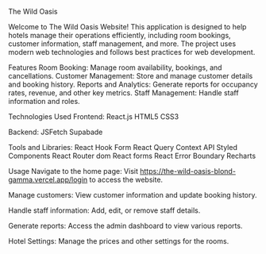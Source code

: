 The Wild Oasis

Welcome to The Wild Oasis Website! This application is designed to help hotels manage their operations efficiently, including room bookings, customer information, staff management, and more. The project uses modern web technologies and follows best practices for web development.

Features
Room Booking: Manage room availability, bookings, and cancellations.
Customer Management: Store and manage customer details and booking history.
Reports and Analytics: Generate reports for occupancy rates, revenue, and other key metrics.
Staff Management: Handle staff information and roles.

Technologies Used
Frontend:
React.js
HTML5
CSS3

Backend:
JSFetch
Supabade

Tools and Libraries:
React Hook Form
React Query
Context API
Styled Components
React Router dom
React forms
React Error Boundary
Recharts

Usage
Navigate to the home page:
Visit https://the-wild-oasis-blond-gamma.vercel.app/login to access the website.

Manage customers:
View customer information and update booking history.

Handle staff information:
Add, edit, or remove staff details.

Generate reports:
Access the admin dashboard to view various reports.

Hotel Settings:
Manage the prices and other settings for the rooms.
